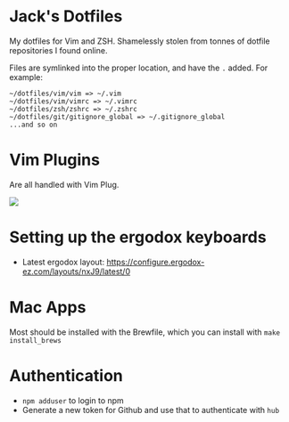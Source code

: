 # Jack's Dotfiles

My dotfiles for Vim and ZSH. Shamelessly stolen from tonnes of dotfile repositories I found online.

Files are symlinked into the proper location, and have the `.` added. For example:

```
~/dotfiles/vim/vim => ~/.vim
~/dotfiles/vim/vimrc => ~/.vimrc
~/dotfiles/zsh/zshrc => ~/.zshrc
~/dotfiles/git/gitignore_global => ~/.gitignore_global
...and so on
```
# Vim Plugins

Are all handled with Vim Plug.

![](doc/terminal-keys.png)

# Setting up the ergodox keyboards

- Latest ergodox layout: https://configure.ergodox-ez.com/layouts/nxJ9/latest/0

# Mac Apps

Most should be installed with the Brewfile, which you can install with `make install_brews`

# Authentication

- `npm adduser` to login to npm
- Generate a new token for Github and use that to authenticate with `hub`

